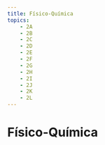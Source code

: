 ```yaml
---
title: Físico-Química
topics:
    - 2A
    - 2B
    - 2C
    - 2D
    - 2E
    - 2F
    - 2G
    - 2H
    - 2I
    - 2J
    - 2K
    - 2L
---
```


# Físico-Química